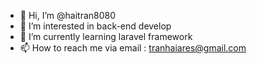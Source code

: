 - 👋 Hi, I’m @haitran8080
- 👀 I’m interested in back-end develop
- 🌱 I’m currently learning laravel framework
- 📫 How to reach me via email : tranhaiares@gmail.com

<!---
haitran8080/haitran8080 is a ✨ special ✨ repository because its `README.md` (this file) appears on your GitHub profile.
You can click the Preview link to take a look at your changes.
--->
